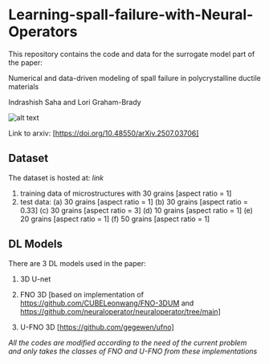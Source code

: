# Learning-spall-failure-with-Neural-Operators

This repository contains the code and data for the surrogate model part of the paper:

Numerical and data-driven modeling of spall failure in polycrystalline ductile materials

Indrashish Saha and Lori Graham-Brady

![alt text](https://raw.githubusercontent.com/Indrashish95/Learning-spall-failure-with-Neural-Operators/main/media/30grain1_gif.gif)

Link to arxiv: [https://doi.org/10.48550/arXiv.2507.03706]

## Dataset

The dataset is hosted at: *link*

1. training data of microstructures with 30 grains [aspect ratio = 1]
2. test data:
   (a) 30 grains [aspect ratio = 1]
   (b) 30 grains [aspect ratio = 0.33]
   (c) 30 grains [aspect ratio = 3]
   (d) 10 grains [aspect ratio = 1]
   (e) 20 grains [aspect ratio = 1]
   (f) 50 grains [aspect ratio = 1]

## DL Models

There are 3 DL models used in the paper:


1. 3D U-net 

2. FNO 3D [based on implementation of https://github.com/CUBELeonwang/FNO-3DUM and https://github.com/neuraloperator/neuraloperator/tree/main]

3. U-FNO 3D [https://github.com/gegewen/ufno]

*All the codes are modified according to the need of the current problem and only takes the classes of FNO and U-FNO from these implementations*




